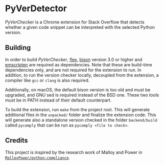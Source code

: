 # PyVerDetector

*PyVerChecker* is a Chrome extension for Stack Overflow that  detects whether a given code snippet can be interpreted with the selected Python version.

## Building

In order to build *PyVerChecker*, [flex](https://github.com/westes/flex), [bison](https://www.gnu.org/software/bison/) version 3.0 or higher and [emscripten](https://emscripten.org/) are required as dependencies.
Note that these are build-time dependencies only, and are not required for the extension to run.
In addition, to run the version checker locally, decoupled from the extension, a compiler like `gcc` or `clang` is also required.

Additionally, on macOS, the default bison version is too old and must be upgraded, and GNU sed is required instead of the BSD one. These two tools must be in PATH instead of their default counterpart.

To build the extension, run `make` from the project root. This will generate additional files in the `unpacked/` folder and finalize the extension code.
This will generate also a standalone version checked in the folder `backend/build` called `pycomply` that can be run as `pycomply <file to check>`.

## Credits
This project is inspired by the research work of Malloy and Power in [`MalloyPower/python-compliance`](https://github.com/MalloyPower/python-compliance).
